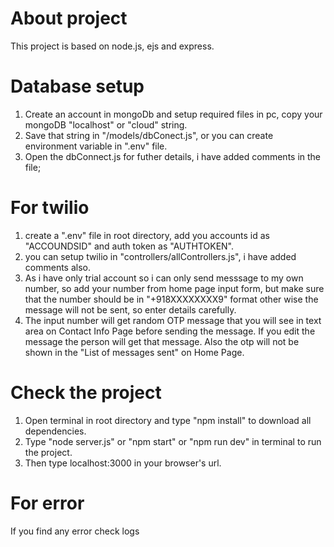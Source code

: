 # About project

This project is based on node.js, ejs and express.

# Database setup

1. Create an account in mongoDb and setup required files in pc, copy your mongoDB "localhost" or "cloud" string.
2. Save that string in "/models/dbConect.js", or you can create environment variable in ".env" file.
3. Open the dbConnect.js for futher details, i have added comments in the file;

# For twilio

1. create a ".env" file in root directory, add you accounts id as "ACCOUNDSID" and auth token as "AUTHTOKEN".
2. you can setup twilio in "controllers/allControllers.js", i have added comments also.
3. As i have only trial account so i can only send messsage to my own number, so add your number from home page input form, but make sure that the number should be in "+918XXXXXXXX9" format other wise the message will not be sent, so enter details carefully.
4. The input number will get random OTP message that you will see in text area on Contact Info Page before sending the message. If you edit the message the person will get that message. Also the otp will not be shown in the "List of messages sent" on Home Page.

# Check the project

1. Open terminal in root directory and type "npm install" to download all dependencies.
2. Type "node server.js" or "npm start" or "npm run dev" in terminal to run the project.
3. Then type localhost:3000 in your browser's url.

# For error

If you find any error check logs

